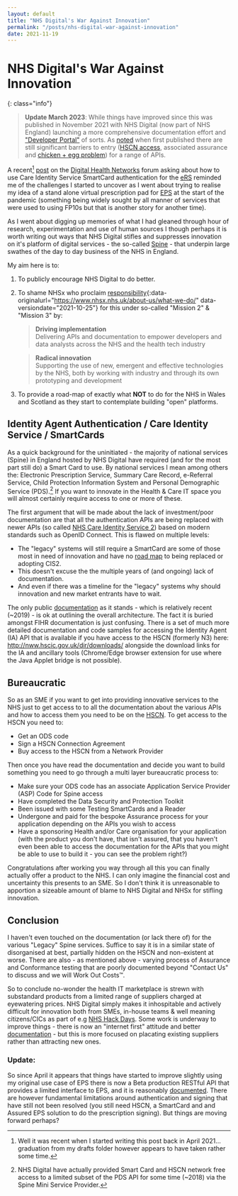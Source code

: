 ```yaml
---
layout: default
title: "NHS Digital's War Against Innovation"
permalink: "/posts/nhs-digital-war-against-innovation"
date: 2021-11-19
---
```


# NHS Digital's War Against Innovation

{: class="info"}
> **Update March 2023**: While things have improved since this was published in November 2021 with NHS Digital (now part of NHS England) launching a more comprehensive documentation effort and ["Developer Portal"](https://digital.nhs.uk/developer) of sorts. As [noted](#update) when first published there are still significant barriers to entry ([HSCN access](https://digital.nhs.uk/developer/guides-and-documentation/security-and-authorisation/nhs-smartcards-for-developers#applying-for-a-smartcard-to-use-in-testing), associated assurance and [chicken + egg problem](#bureaucratic)) for a range of APIs.

A recent[^1] [post](https://discourse.digitalhealth.net/t/ers-api-anyone-with-any-experience-with-this/20124) on the [Digital Health Networks](https://discourse.digitalhealth.net/) forum asking about how to use Care Identity Service SmartCard authentication for the [eRS](https://digital.nhs.uk/services/e-referral-service) reminded me of the challenges I started to uncover as I went about trying to realise my idea of a stand alone virtual prescription pad for [EPS](https://digital.nhs.uk/services/electronic-prescription-service) at the start of the pandemic (something being widely sought by all manner of services that were used to using FP10s but that is another story for another time).

As I went about digging up memories of what I had gleaned through hour of research, experimentation and use of human sources I though perhaps it is worth writing out ways that NHS Digital stifles and suppresses innovation on it's platform of digital services - the so-called [Spine](https://digital.nhs.uk/services/spine) - that underpin large swathes of the day to day business of the NHS in England.

My aim here is to:
1. To publicly encourage NHS Digital to do better.
2. To shame NHSx who proclaim [responsibility](https://web.archive.org/web/20211025202105/https://www.nhsx.nhs.uk/about-us/what-we-do/){:data-originalurl="https://www.nhsx.nhs.uk/about-us/what-we-do/" data-versiondate="2021-10-25"} for this under so-called "Mission 2" & "Mission 3" by:
   > **Driving implementation**  
   > Delivering APIs and documentation to empower developers and data analysts across the NHS and the health tech industry

   > **Radical innovation**  
   > Supporting the use of new, emergent and effective technologies by the NHS, both by working with industry and through its own prototyping and development

2. To provide a road-map of exactly what **NOT** to do for the NHS in Wales and Scotland as they start to contemplate building "open" platforms.

## Identity Agent Authentication / Care Identity Service / SmartCards

As a quick background for the uninitiated - the majority of national services (Spine) in England hosted by NHS Digital have required (and for the most part still do) a Smart Card to use. By national services I mean among others the: Electronic Prescription Service, Summary Care Record, e-Referral Service, Child Protection Information System and Personal Demographic Service (PDS).[^2] If you want to innovate in the Health & Care IT space you will almost certainly require access to one or more of these.

The first argument that will be made about the lack of investment/poor documentation are that all the authentication APIs are being replaced with newer APIs (so called [NHS Care Identity Service 2](https://digital.nhs.uk/services/identity-and-access-management)) based on modern standards such as OpenID Connect. This is flawed on multiple levels: 
- The "legacy" systems will still require a SmartCard are some of those most in need of innovation and have no [road map](https://digital.nhs.uk/services/identity-and-access-management/identity-and-access-management-roadmap) to being replaced or adopting CIS2.
- This doesn't excuse the the multiple years of (and ongoing) lack of documentation.
- And even if there was a timeline for the "legacy" systems why should innovation and new market entrants have to wait.

The only public [documentation](https://developer.nhs.uk/apis/spine-core/smartcards.html) as it stands - which is relatively recent (~2019) - is ok at outlining the overall architecture. The fact it is buried amongst FIHR documentation is just confusing. There is a set of much more detailed documentation and code samples for accessing the Identity Agent (IA) API that is available if you have access to the HSCN (formerly N3) here: http://nww.hscic.gov.uk/dir/downloads/ alongside the download links for the IA and ancillary tools (Chrome/Edge browser extension for use where the Java Applet bridge is not possible).

## Bureaucratic

So as an SME if you want to get into providing innovative services to the NHS just to get access to to all the documentation about the various APIs and how to access them you need to be on the [HSCN](https://digital.nhs.uk/services/health-and-social-care-network). To get access to the HSCN you need to:
- Get an ODS code
- Sign a HSCN Connection Agreement
- Buy access to the HSCN from a Network Provider

Then once you have read the documentation and decide you want to build something you need to go through a multi layer bureaucratic process to:
- Make sure your ODS code has an associate Application Service Provider (ASP) Code for Spine access
- Have completed the Data Security and Protection Toolkit
- Been issued with some Testing SmartCards and a Reader
- Undergone and paid for the bespoke Assurance process for your application depending on the APIs you wish to access
- Have a sponsoring Health and/or Care organisation for your application (with the product you don't have, that isn't assured, that you haven't even been able to access the documentation for the APIs that you might be able to use to build it - you can see the problem right?)

Congratulations after working you way through all this you can finally actually offer a product to the NHS. I can only imagine the financial cost and uncertainty this presents to an SME. So I don't think it is unreasonable to apportion a sizeable amount of blame to NHS Digital and NHSx for stifling innovation.

## Conclusion

I haven't even touched on the documentation (or lack there of) for the various "Legacy" Spine services. Suffice to say it is in a similar state of disorganised at best, partially hidden on the HSCN and non-existent at worse. There are also - as mentioned above - varying process of Assurance and Conformance testing that are poorly documented beyond "Contact Us" to discuss and we will Work Out Costs&trade;.

So to conclude no-wonder the health IT marketplace is strewn with substandard products from a limited range of suppliers charged at eyewatering prices. NHS Digital simply makes it inhospitable and actively difficult for innovation both from SMEs, in-house teams & well meaning citizens/CICs as part of e.g [NHS Hack Days](https://nhshackday.com/). Some work is underway to improve things - there is now an "internet first" attitude and better [documentation](https://digital.nhs.uk/developer/api-catalogue) - but this is more focused on placating existing suppliers rather than attracting new ones.

### Update:

So since April it appears that things have started to improve slightly using my original use case of EPS there is now a Beta production RESTful API that provides a limited interface to EPS, and it is reasonably [documented](https://digital.nhs.uk/developer/api-catalogue/electronic-prescription-service-fhir). There are however fundamental limitations around authentication and signing that have still not been resolved (you still need HSCN, a SmartCard and and Assured EPS solution to do the  prescription signing). But things are moving forward perhaps?


[^1]: Well it was recent when I started writing this post back in April 2021... graduation from my drafts folder however appears to have taken rather some time.

[^2]: NHS Digital have actually provided Smart Card and HSCN network free access to a limited subset of the PDS API for some time (~2018) via the Spine Mini Service Provider.